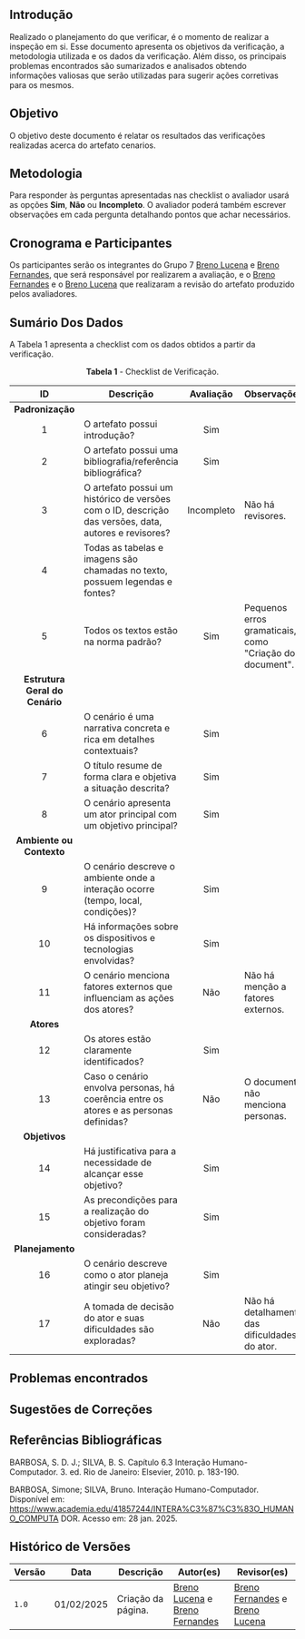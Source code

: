 ## Introdução

Realizado o planejamento do que verificar, é o momento de realizar a inspeção em si. Esse documento apresenta os objetivos da verificação, a metodologia utilizada e os dados da verificação. Além disso, os principais problemas encontrados são sumarizados e analisados obtendo informações valiosas que serão utilizadas para sugerir ações corretivas para os mesmos.

## Objetivo

O objetivo deste documento é relatar os resultados das verificações realizadas acerca do artefato cenarios.

## Metodologia

 Para responder às perguntas apresentadas nas checklist o avaliador usará as opções **Sim**, **Não** ou **Incompleto**. O avaliador poderá também escrever observações em cada pergunta detalhando pontos que achar necessários.

## Cronograma e Participantes

Os participantes serão os integrantes do Grupo 7 [Breno Lucena](https://github.com/BrenoLUCO) e [Breno Fernandes](https://github.com/Brenofrds), que será responsável por realizarem a avaliação, e o [Breno Fernandes](https://github.com/Brenofrds) e o [Breno Lucena](https://github.com/BrenoLUCO) que realizaram a revisão do artefato produzido pelos avaliadores.

## Sumário Dos Dados

A Tabela 1 apresenta a checklist com os dados obtidos a partir da verificação.

<center>

**Tabela 1** - Checklist de Verificação.

|   ID   | Descrição                                                                                     | Avaliação  | Observações          |
|:------:|----------------------------------------------------------------------------------------------|:----------:|----------------------|
| **Padronização** |                                                                                     |            |                      |
|   1    | O artefato possui introdução?                                                                 | Sim      |                      |
|   2    | O artefato possui uma bibliografia/referência bibliográfica?                                  |  Sim      |                      |
|   3    | O artefato possui um histórico de versões com o ID, descrição das versões, data, autores e revisores? | Incompleto  | Não há revisores.    |
|   4    | Todas as tabelas e imagens são chamadas no texto, possuem legendas e fontes?                  |   |  |
|   5    | Todos os textos estão na norma padrão?                                                        | Sim  | Pequenos erros gramaticais, como "Criação do document". |
| **Estrutura Geral do Cenário** |                                                                       |            |                      |
|   6    | O cenário é uma narrativa concreta e rica em detalhes contextuais?                           |  Sim      |                      |
|   7    | O título resume de forma clara e objetiva a situação descrita?                               |  Sim      |                      |
|   8    | O cenário apresenta um ator principal com um objetivo principal?                             | Sim      |                      |
| **Ambiente ou Contexto** |                                                                             |            |                      |
|   9    | O cenário descreve o ambiente onde a interação ocorre (tempo, local, condições)?             |  Sim      |                      |
|   10   | Há informações sobre os dispositivos e tecnologias envolvidas?                               |  Sim      |                      |
|   11   | O cenário menciona fatores externos que influenciam as ações dos atores?                      |  Não      | Não há menção a fatores externos. |
| **Atores** |                                                                                           |            |                      |
|   12   | Os atores estão claramente identificados?                                                    |Sim      |                      |
|   13   | Caso o cenário envolva personas, há coerência entre os atores e as personas definidas?        |  Não      | O documento não menciona personas. |
| **Objetivos** |                                                                                        |            |                      |
|   14   | Há justificativa para a necessidade de alcançar esse objetivo?                               |  Sim      |                      |
|   15   | As precondições para a realização do objetivo foram consideradas?                            |Sim      |                      |
| **Planejamento** |                                                                                     |            |                      |
|   16   | O cenário descreve como o ator planeja atingir seu objetivo?                                 | Sim      |                      |
|   17   | A tomada de decisão do ator e suas dificuldades são exploradas?                              | Não      | Não há detalhamento das dificuldades do ator. |


</center>


## Problemas encontrados






## Sugestões de Correções





## Referências Bibliográficas


BARBOSA, S. D. J.; SILVA, B. S. Capítulo 6.3 Interação Humano-Computador. 3. ed. Rio de Janeiro: Elsevier, 2010. p. 183-190.

BARBOSA, Simone; SILVA, Bruno. Interação Humano-Computador. Disponível em: 
https://www.academia.edu/41857244/INTERA%C3%87%C3%83O_HUMANO_COMPUTA
 DOR. Acesso em: 28 jan. 2025. 


## Histórico de Versões

| Versão | Data       | Descrição              | Autor(es)                                        | Revisor(es)                                    |
| ------ | ---------- | ---------------------- | ------------------------------------------------ | ---------------------------------------------- |
| `1.0`  | 01/02/2025 | Criação da página.     | [Breno Lucena](https://github.com/BrenoLUCO) e [Breno Fernandes](https://github.com/Brenofrds)     | [Breno Fernandes](https://github.com/Brenofrds) e [Breno Lucena](https://github.com/BrenoLUCO)|